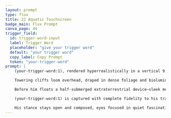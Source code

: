 ```yaml
---
layout: prompt
type: flux
title: 22 Aquatic Touchscreen
badge_main: Flux Prompt
canva_page: 44
trigger_field:
  id: trigger-word-input
  label: Trigger Word
  placeholder: "give your trigger word"
  default: "your trigger word"
  copy_label: Copy Prompt
  token: "your-trigger-word"
prompt: |
    (your-trigger-word:1), rendered hyperrealistically in a vertical 9:16 frame, stands ankle-deep in the glassy waters of a glowing tidal pool hidden within a tropical volcanic cove.

    Towering cliffs loom overhead, draped in dense foliage and bioluminescent vines. Indigo mist clings to the rock face while storm-kissed twilight paints the sky in electric teal, deep blue, and moody magenta tones.

    Before him floats a half-submerged extraterrestrial device—sleek metal, concentric glyphs humming in cool neon blue and magenta, ancient yet advanced. Translucent holographic interfaces hover just above the surface as if awakening to his presence.

    (your-trigger-word:1) is captured with complete fidelity to his training data: accurate facial structure, hairstyle, jawline, skin tone, and grounded athletic build. He wears a fitted deep navy tech-fabric T-shirt and dark expedition shorts, both damp with mist, devoid of logos or adornments.

    His stance stays open and composed, eyes focused in quiet fascination. The right hand lifts slowly toward the device, catching its glow as reflections ripple across shirt and arm. The scene radiates cinematic stillness—a moment of peaceful contact, decoding alien technology through intuition and calm intelligence.
---
```

